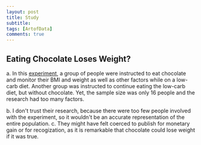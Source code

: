 ```yaml
---
layout: post
title: Study
subtitle: 
tags: [ArtofData]
comments: true
---
```


## Eating Chocolate Loses Weight?

a. In this [experiment](http://melaniestefan.net/Bohannon.pdf), a group of people were instructed to eat chocolate and monitor their BMI and weight as well as other factors while on a low-carb diet.  Another group was instructed to continue eating the low-carb diet, but without chocolate. Yet, the sample size was only 16 people and the research had too many factors. 


b. I don't trust their research, because there were too few people involved with the experiment, so it wouldn't be an accurate representation of the entire population. 
c. They might have felt coerced to publish for monetary gain or for recogization, as it is remarkable that chocolate could lose weight if it was true. 

